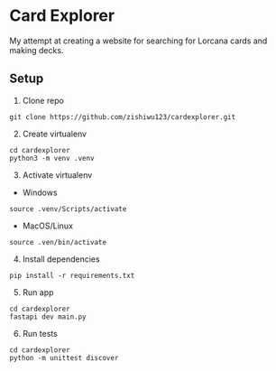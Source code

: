 # Card Explorer
My attempt at creating a website for searching for Lorcana cards and making decks.

## Setup
1. Clone repo
```
git clone https://github.com/zishiwu123/cardexplorer.git
```

2. Create virtualenv
```
cd cardexplorer
python3 -m venv .venv
```

3. Activate virtualenv
- Windows
```
source .venv/Scripts/activate
```

- MacOS/Linux
```
source .ven/bin/activate
```

4. Install dependencies
```
pip install -r requirements.txt
```

5. Run app
```
cd cardexplorer
fastapi dev main.py
```

6. Run tests
```
cd cardexplorer
python -m unittest discover
```
